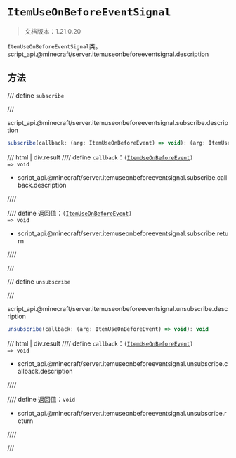 # `ItemUseOnBeforeEventSignal`

> 文档版本：1.21.0.20

`ItemUseOnBeforeEventSignal`类。script_api.@minecraft/server.itemuseonbeforeeventsignal.description

## 方法

/// define
`subscribe`


///

script_api.@minecraft/server.itemuseonbeforeeventsignal.subscribe.description

```js
subscribe(callback: (arg: ItemUseOnBeforeEvent) => void): (arg: ItemUseOnBeforeEvent) => void
```

/// html | div.result
//// define
`callback`：<code>(<a href="../itemuseonbeforeevent/">ItemUseOnBeforeEvent</a>) =&gt; void</code>

- script_api.@minecraft/server.itemuseonbeforeeventsignal.subscribe.callback.description


////

//// define
返回值：<code>(<a href="../itemuseonbeforeevent/">ItemUseOnBeforeEvent</a>) =&gt; void</code>

- script_api.@minecraft/server.itemuseonbeforeeventsignal.subscribe.return


////

///


/// define
`unsubscribe`


///

script_api.@minecraft/server.itemuseonbeforeeventsignal.unsubscribe.description

```js
unsubscribe(callback: (arg: ItemUseOnBeforeEvent) => void): void
```

/// html | div.result
//// define
`callback`：<code>(<a href="../itemuseonbeforeevent/">ItemUseOnBeforeEvent</a>) =&gt; void</code>

- script_api.@minecraft/server.itemuseonbeforeeventsignal.unsubscribe.callback.description


////

//// define
返回值：`void`

- script_api.@minecraft/server.itemuseonbeforeeventsignal.unsubscribe.return


////

///

